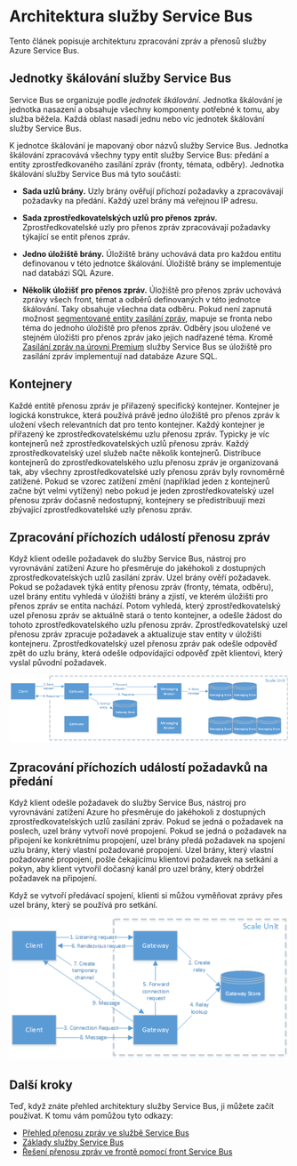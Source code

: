 <properties 
    pageTitle="Architektura služby Service Bus | Microsoft Azure"
    description="Popisuje architekturu zpracování zpráv a přenosů služby Azure Service Bus."
    services="service-bus"
    documentationCenter="na"
    authors="sethmanheim"
    manager="timlt"
    editor="" />
<tags 
    ms.service="service-bus"
    ms.devlang="na"
    ms.topic="get-started-article"
    ms.tgt_pltfrm="na"
    ms.workload="na"
    ms.date="07/11/2016"
    ms.author="sethm" />

# Architektura služby Service Bus

Tento článek popisuje architekturu zpracování zpráv a přenosů služby Azure Service Bus.

## Jednotky škálování služby Service Bus

Service Bus se organizuje podle *jednotek škálování*. Jednotka škálování je jednotka nasazení a obsahuje všechny komponenty potřebné k tomu, aby služba běžela. Každá oblast nasadí jednu nebo víc jednotek škálování služby Service Bus.

K jednotce škálování je mapovaný obor názvů služby Service Bus. Jednotka škálování zpracovává všechny typy entit služby Service Bus: předání a entity zprostředkovaného zasílání zpráv (fronty, témata, odběry). Jednotka škálování služby Service Bus má tyto součásti:

- **Sada uzlů brány.** Uzly brány ověřují příchozí požadavky a zpracovávají požadavky na předání. Každý uzel brány má veřejnou IP adresu.

- **Sada zprostředkovatelských uzlů pro přenos zpráv.** Zprostředkovatelské uzly pro přenos zpráv zpracovávají požadavky týkající se entit přenos zpráv.

- **Jedno úložiště brány.** Úložiště brány uchovává data pro každou entitu definovanou v této jednotce škálování. Úložiště brány se implementuje nad databázi SQL Azure.

- **Několik úložišť pro přenos zpráv.** Úložiště pro přenos zpráv uchovává zprávy všech front, témat a odběrů definovaných v této jednotce škálování. Taky obsahuje všechna data odběru. Pokud není zapnutá možnost [segmentované entity zasílání zpráv](service-bus-partitioning.md), mapuje se fronta nebo téma do jednoho úložiště pro přenos zpráv. Odběry jsou uložené ve stejném úložišti pro přenos zpráv jako jejich nadřazené téma. Kromě [Zasílání zpráv na úrovni Premium](service-bus-premium-messaging.md) služby Service Bus se úložiště pro zasílání zpráv implementují nad databáze Azure SQL.

## Kontejnery

Každé entitě přenosu zpráv je přiřazený specifický kontejner. Kontejner je logická konstrukce, která používá právě jedno úložiště pro přenos zpráv k uložení všech relevantních dat pro tento kontejner. Každý kontejner je přiřazený ke zprostředkovatelskému uzlu přenosu zpráv. Typicky je víc kontejnerů než zprostředkovatelských uzlů přenosu zpráv. Každý zprostředkovatelský uzel služeb načte několik kontejnerů. Distribuce kontejnerů do zprostředkovatelského uzlu přenosu zpráv je organizovaná tak, aby všechny zprostředkovatelské uzly přenosu zpráv byly rovnoměrně zatížené. Pokud se vzorec zatížení změní (například jeden z kontejnerů začne být velmi vytížený) nebo pokud je jeden zprostředkovatelský uzel přenosu zpráv dočasně nedostupný, kontejnery se předistribuují mezi zbývající zprostředkovatelské uzly přenosu zpráv.

## Zpracování příchozích událostí přenosu zpráv

Když klient odešle požadavek do služby Service Bus, nástroj pro vyrovnávání zatížení Azure ho přesměruje do jakéhokoli z dostupných zprostředkovatelských uzlů zasílání zpráv. Uzel brány ověří požadavek. Pokud se požadavek týká entity přenosu zpráv (fronty, témata, odběru), uzel brány entitu vyhledá v úložišti brány a zjistí, ve kterém úložišti pro přenos zpráv se entita nachází. Potom vyhledá, který zprostředkovatelský uzel přenosu zpráv se aktuálně stará o tento kontejner, a odešle žádost do tohoto zprostředkovatelského uzlu přenosu zpráv. Zprostředkovatelský uzel přenosu zpráv zpracuje požadavek a aktualizuje stav entity v úložišti kontejneru. Zprostředkovatelský uzel přenosu zpráv pak odešle odpověď zpět do uzlu brány, která odešle odpovídající odpověď zpět klientovi, který vyslal původní požadavek.

![Zpracování Příchozích událostí přenosu zpráv](./media/service-bus-architecture/IC690644.png)

## Zpracování příchozích událostí požadavků na předání

Když klient odešle požadavek do služby Service Bus, nástroj pro vyrovnávání zatížení Azure ho přesměruje do jakéhokoli z dostupných zprostředkovatelských uzlů zasílání zpráv. Pokud se jedná o požadavek na poslech, uzel brány vytvoří nové propojení. Pokud se jedná o požadavek na připojení ke konkrétnímu propojení, uzel brány předá požadavek na spojení uzlu brány, který vlastní požadované propojení. Uzel brány, který vlastní požadované propojení, pošle čekajícímu klientovi požadavek na setkání a pokyn, aby klient vytvořil dočasný kanál pro uzel brány, který obdržel požadavek na připojení.

Když se vytvoří předávací spojení, klienti si můžou vyměňovat zprávy přes uzel brány, který se používá pro setkání.

![Zpracování Příchozích událostí požadavků na předání](./media/service-bus-architecture/IC690645.png)

## Další kroky

Teď, když znáte přehled architektury služby Service Bus, ji můžete začít používat. K tomu vám pomůžou tyto odkazy:

- [Přehled přenosu zpráv ve službě Service Bus](service-bus-messaging-overview.md)
- [Základy služby Service Bus](service-bus-fundamentals-hybrid-solutions.md)
- [Řešení přenosu zpráv ve frontě pomocí front Service Bus](service-bus-dotnet-multi-tier-app-using-service-bus-queues.md)



<!---HONumber=Aug16_HO4-->


